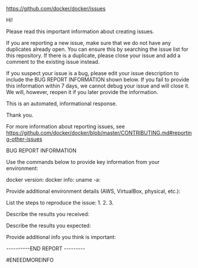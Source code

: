 https://github.com/docker/docker/issues

Hi!

Please read this important information about creating issues.

If you are reporting a new issue, make sure that we do not have any duplicates already open. You can ensure this by searching the issue list for this repository. If there is a duplicate, please close your issue and add a comment to the existing issue instead.

If you suspect your issue is a bug, please edit your issue description to include the BUG REPORT INFORMATION shown below. If you fail to provide this information within 7 days, we cannot debug your issue and will close it. We will, however, reopen it if you later provide the information.

This is an automated, informational response.

Thank you.

For more information about reporting issues, see https://github.com/docker/docker/blob/master/CONTRIBUTING.md#reporting-other-issues

BUG REPORT INFORMATION

Use the commands below to provide key information from your environment:

docker version:
docker info:
uname -a:

Provide additional environment details (AWS, VirtualBox, physical, etc.):

List the steps to reproduce the issue:
1.
2.
3.

Describe the results you received:

Describe the results you expected:

Provide additional info you think is important:

----------END REPORT ---------

#ENEEDMOREINFO
